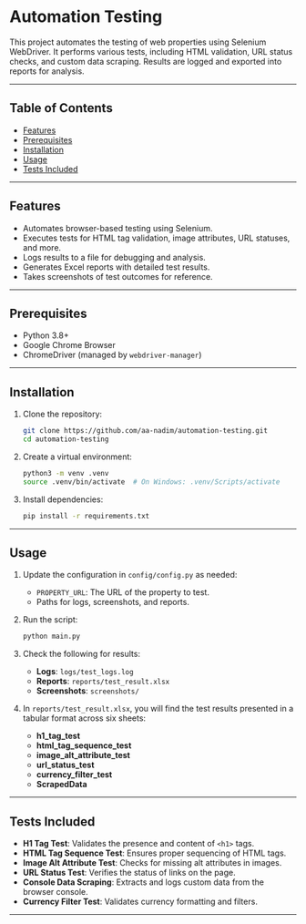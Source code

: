 # Automation Testing

This project automates the testing of web properties using Selenium WebDriver. It performs various tests, including HTML validation, URL status checks, and custom data scraping. Results are logged and exported into reports for analysis.

---

## Table of Contents

- [Features](#features)
- [Prerequisites](#prerequisites)
- [Installation](#installation)
- [Usage](#usage)
- [Tests Included](#tests-included)

---

## Features

- Automates browser-based testing using Selenium.
- Executes tests for HTML tag validation, image attributes, URL statuses, and more.
- Logs results to a file for debugging and analysis.
- Generates Excel reports with detailed test results.
- Takes screenshots of test outcomes for reference.

---

## Prerequisites

- Python 3.8+
- Google Chrome Browser
- ChromeDriver (managed by `webdriver-manager`)

---

## Installation

1. Clone the repository:
    ```bash
    git clone https://github.com/aa-nadim/automation-testing.git
    cd automation-testing
    ```

2. Create a virtual environment:
    ```bash
    python3 -m venv .venv
    source .venv/bin/activate  # On Windows: .venv/Scripts/activate
    ```

3. Install dependencies:
    ```bash
    pip install -r requirements.txt
    ```

---

## Usage

1. Update the configuration in `config/config.py` as needed:
   - `PROPERTY_URL`: The URL of the property to test.
   - Paths for logs, screenshots, and reports.

2. Run the script:
    ```bash
    python main.py
    ```

3. Check the following for results:
   - **Logs**: `logs/test_logs.log`
   - **Reports**: `reports/test_result.xlsx`
   - **Screenshots**: `screenshots/`

4. In `reports/test_result.xlsx`, you will find the test results presented in a tabular format across six sheets:

   -  **h1_tag_test**
   -  **html_tag_sequence_test**
   -  **image_alt_attribute_test**
   -  **url_status_test**
   -  **currency_filter_test**
   -  **ScrapedData**

---

## Tests Included

- **H1 Tag Test**: Validates the presence and content of `<h1>` tags.
- **HTML Tag Sequence Test**: Ensures proper sequencing of HTML tags.
- **Image Alt Attribute Test**: Checks for missing alt attributes in images.
- **URL Status Test**: Verifies the status of links on the page.
- **Console Data Scraping**: Extracts and logs custom data from the browser console.
- **Currency Filter Test**: Validates currency formatting and filters.
---



